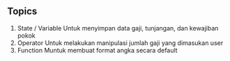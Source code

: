 ## Topics	
1. State / Variable	Untuk menyimpan data gaji, tunjangan, dan kewajiban pokok	
2. Operator	Untuk melakukan manipulasi jumlah gaji yang dimasukan user	
3. Function	Muntuk membuat format angka secara default